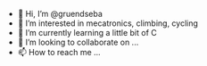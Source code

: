 - 👋 Hi, I’m @gruendseba
- 👀 I’m interested in mecatronics, climbing, cycling
- 🌱 I’m currently learning a little bit of C
- 💞️ I’m looking to collaborate on ...
- 📫 How to reach me ...

<!---
gruendseba/gruendseba is a ✨ special ✨ repository because its `README.md` (this file) appears on your GitHub profile.
You can click the Preview link to take a look at your changes.
--->
